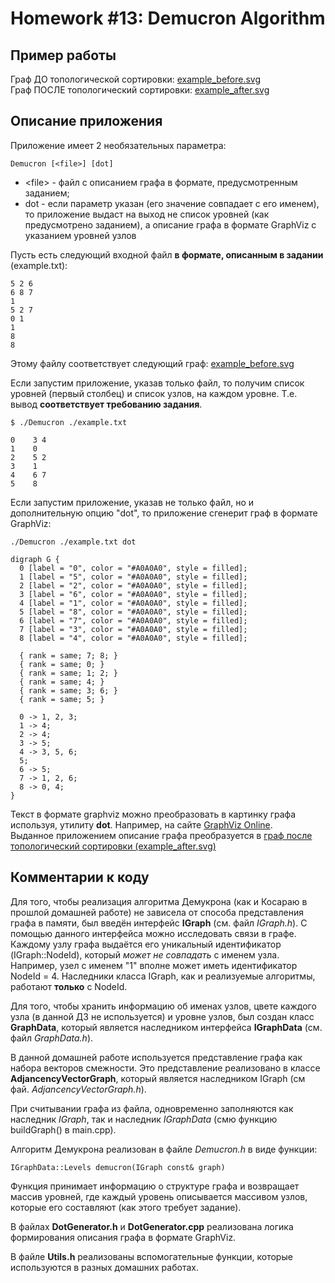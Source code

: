 # Homework #13: Demucron Algorithm
## Пример работы
Граф ДО топологической сортировки: [example_before.svg](https://github.com/ziminas1990/otus-algorithms/blob/hw-13-Demucron/example_before.svg)  
Граф ПОСЛЕ топологический сортировки: [example_after.svg](https://github.com/ziminas1990/otus-algorithms/blob/hw-13-Demucron/example_after.svg)

## Описание приложения
Приложение имеет 2 необязательных параметра:
```
Demucron [<file>] [dot]
```
  - \<file\> - файл с описанием графа в формате, предусмотренным заданием;
  - dot - если параметр указан (его значение совпадает с его именем), то приложение выдаст на выход не список уровней (как предусмотрено заданием), а описание графа в формате GraphViz с указанием уровней узлов
  
Пусть есть следующий входной файл **в формате, описанным в задании** (example.txt):
```
5 2 6
6 8 7
1
5 2 7
0 1
1
8
8
```
Этому файлу соответствует следующий граф: [example_before.svg](https://github.com/ziminas1990/otus-algorithms/blob/hw-13-Demucron/example_before.svg)

Если запустим приложение, указав только файл, то получим список уровней (первый столбец) и список узлов, на каждом уровне. Т.е. вывод **соответствует требованию задания**.
```
$ ./Demucron ./example.txt
```
```
0	 3 4
1	 0
2	 5 2
3	 1
4	 6 7
5	 8
```

Если запустим приложение, указав не только файл, но и дополнительную опцию "dot", то приложение сгенерит граф в формате GraphViz:
```
./Demucron ./example.txt dot
```
```
digraph G {
  0 [label = "0", color = "#A0A0A0", style = filled];
  1 [label = "5", color = "#A0A0A0", style = filled];
  2 [label = "2", color = "#A0A0A0", style = filled];
  3 [label = "6", color = "#A0A0A0", style = filled];
  4 [label = "1", color = "#A0A0A0", style = filled];
  5 [label = "8", color = "#A0A0A0", style = filled];
  6 [label = "7", color = "#A0A0A0", style = filled];
  7 [label = "3", color = "#A0A0A0", style = filled];
  8 [label = "4", color = "#A0A0A0", style = filled];

  { rank = same; 7; 8; }
  { rank = same; 0; }
  { rank = same; 1; 2; }
  { rank = same; 4; }
  { rank = same; 3; 6; }
  { rank = same; 5; }

  0 -> 1, 2, 3;
  1 -> 4;
  2 -> 4;
  3 -> 5;
  4 -> 3, 5, 6;
  5;
  6 -> 5;
  7 -> 1, 2, 6;
  8 -> 0, 4;
}
```

Текст в формате graphviz можно преобразовать в картинку графа используя, утилиту **dot**. Например, на сайте [GraphViz Online](https://dreampuf.github.io/GraphvizOnline).  
Выданное приложением описание графа преобразуется в [граф после топологический сортировки (example_after.svg)](https://github.com/ziminas1990/otus-algorithms/blob/hw-13-Demucron/example_after.svg)

## Комментарии к коду
Для того, чтобы реализация алгоритма Демукрона (как и Косараю в прошлой домашней работе) не зависела от способа представления графа в памяти, был введён интерфейс **IGraph** (см. файл *IGraph.h*). С помощью данного интерфейса можно исследовать связи в графе. Каждому узлу графа выдаётся его уникальный идентификатор (IGraph::NodeId), который *может не совпадать* с именем узла. Например, узел с именем "1" вполне может иметь идентификатор NodeId = 4. Наследники класса IGraph, как и реализуемые алгоритмы, работают **только** с NodeId.

Для того, чтобы хранить информацию об именах узлов, цвете каждого узла (в данной ДЗ не используется) и уровне узлов, был создан класс **GraphData**, который является наследником интерфейса **IGraphData** (см. файл *GraphData.h*).

В данной домашней работе используется представление графа как набора векторов смежности. Это представление реализовано в классе **AdjancencyVectorGraph**, который является наследником IGraph (см фай. *AdjancencyVectorGraph.h*).

При считывании графа из файла, одновременно заполняются как наследник *IGraph*, так и наследник *IGraphData* (смю функцию buildGraph() в main.cpp).

Алгоритм Демукрона реализован в файле *Demucron.h* в виде функции:
```
IGraphData::Levels demucron(IGraph const& graph)
```
Функция принимает информацию о структуре графа и возвращает массив уровней, где каждый уровень описывается массивом узлов, которые его составляют (как этого требует задание).

В файлах **DotGenerator.h** и **DotGenerator.cpp** реализована логика формирования описания графа в формате GraphViz.

В файле **Utils.h** реализованы вспомогательные функции, которые используются в разных домашних работах.
